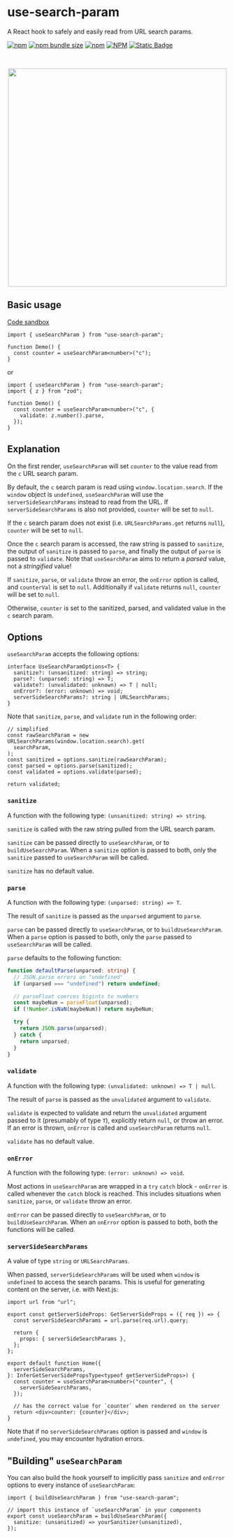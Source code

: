 # use-search-param

A React hook to safely and easily read from URL search params.

[![npm](https://img.shields.io/npm/v/use-search-param)](https://www.npmjs.com/package/use-search-param)
[![npm bundle size](https://img.shields.io/bundlephobia/minzip/use-search-param)](https://bundlephobia.com/package/use-search-param)
[![npm](https://img.shields.io/npm/dw/use-search-param)](https://www.npmjs.com/package/use-search-param)
[![NPM](https://img.shields.io/npm/l/use-search-param)](https://github.com/ElanMedoff/use-search-param/blob/master/LICENSE)
[![Static Badge](https://img.shields.io/badge/dependencies%20-%200%20-%20green)](https://github.com/ElanMedoff/use-search-param/blob/master/package.json)

<br>
<p align="center">
    <img src="https://elanmed.dev/npm-packages/use-search-param-logo.png" width="500px" />
</p>

## Basic usage

[Code sandbox](https://codesandbox.io/p/sandbox/use-search-param-example-59r393)

```tsx
import { useSearchParam } from "use-search-param";

function Demo() {
  const counter = useSearchParam<number>("c");
}
```

or

```tsx
import { useSearchParam } from "use-search-param";
import { z } from "zod";

function Demo() {
  const counter = useSearchParam<number>("c", {
    validate: z.number().parse,
  });
}
```

## Explanation

On the first render, `useSearchParam` will set `counter` to the value read from the `c` URL search param.

By default, the `c` search param is read using `window.location.search`. If the `window` object is `undefined`, `useSearchParam` will use the `serverSideSearchParams` instead to read from the URL. If `serverSideSearchParams` is also not provided, `counter` will be set to `null`.

If the `c` search param does not exist (i.e. `URLSearchParams.get` returns `null`), `counter` will be set to `null`.

Once the `c` search param is accessed, the raw string is passed to `sanitize`, the output of `sanitize` is passed to `parse`, and finally the output of `parse` is passed to `validate`. Note that `useSearchParam` aims to return a _parsed_ value, not a _stringified_ value!

If `sanitize`, `parse`, or `validate` throw an error, the `onError` option is called, and `counterVal` is set to `null`. Additionally if `validate` returns `null`, `counter` will be set to `null`.

Otherwise, `counter` is set to the sanitized, parsed, and validated value in the `c` search param.

## Options

`useSearchParam` accepts the following options:

```tsx
interface UseSearchParamOptions<T> {
  sanitize?: (unsanitized: string) => string;
  parse?: (unparsed: string) => T;
  validate?: (unvalidated: unknown) => T | null;
  onError?: (error: unknown) => void;
  serverSideSearchParams?: string | URLSearchParams;
}
```

Note that `sanitize`, `parse`, and `validate` run in the following order:

```tsx
// simplified
const rawSearchParam = new URLSearchParams(window.location.search).get(
  searchParam,
);
const sanitized = options.sanitize(rawSearchParam);
const parsed = options.parse(sanitized);
const validated = options.validate(parsed);

return validated;
```

### `sanitize`

A function with the following type: `(unsanitized: string) => string`.

`sanitize` is called with the raw string pulled from the URL search param.

`sanitize` can be passed directly to `useSearchParam`, or to `buildUseSearchParam`. When a `sanitize` option is passed to both, only the `sanitize` passed to `useSearchParam` will be called.

`sanitize` has no default value.

### `parse`

A function with the following type: `(unparsed: string) => T`.

The result of `sanitize` is passed as the `unparsed` argument to `parse`.

`parse` can be passed directly to `useSearchParam`, or to `buildUseSearchParam`. When a `parse` option is passed to both, only the `parse` passed to `useSearchParam` will be called.

`parse` defaults to the following function:

```ts
function defaultParse(unparsed: string) {
  // JSON.parse errors on "undefined"
  if (unparsed === "undefined") return undefined;

  // parseFloat coerces bigints to numbers
  const maybeNum = parseFloat(unparsed);
  if (!Number.isNaN(maybeNum)) return maybeNum;

  try {
    return JSON.parse(unparsed);
  } catch {
    return unparsed;
  }
}
```

### `validate`

A function with the following type: `(unvalidated: unknown) => T | null`.

The result of `parse` is passed as the `unvalidated` argument to `validate`.

`validate` is expected to validate and return the `unvalidated` argument passed to it (presumably of type `T`), explicitly return `null`, or throw an error. If an error is thrown, `onError` is called and `useSearchParam` returns `null`.

`validate` has no default value.

### `onError`

A function with the following type: `(error: unknown) => void`.

Most actions in `useSearchParam` are wrapped in a `try` `catch` block - `onError` is called whenever the `catch` block is reached. This includes situations when `sanitize`, `parse`, or `validate` throw an error.

`onError` can be passed directly to `useSearchParam`, or to `buildUseSearchParam`. When an `onError` option is passed to both, both the functions will be called.

### `serverSideSearchParams`

A value of type `string` or `URLSearchParams`.

When passed, `serverSideSearchParams` will be used when `window` is `undefined` to access the search params. This is useful for generating content on the server, i.e. with Next.js:

```tsx
import url from "url";

export const getServerSideProps: GetServerSideProps = ({ req }) => {
  const serverSideSearchParams = url.parse(req.url).query;

  return {
    props: { serverSideSearchParams },
  };
};

export default function Home({
  serverSideSearchParams,
}: InferGetServerSidePropsType<typeof getServerSideProps>) {
  const counter = useSearchParam<number>("counter", {
    serverSideSearchParams,
  });

  // has the correct value for `counter` when rendered on the server
  return <div>counter: {counter}</div>;
}
```

Note that if no `serverSideSearchParams` option is passed and `window` is `undefined`, you may encounter hydration errors.

## "Building" `useSearchParam`

You can also build the hook yourself to implicitly pass `sanitize` and `onError` options to every instance of `useSearchParam`:

```tsx
import { buildUseSearchParam } from "use-search-param";

// import this instance of `useSearchParam` in your components
export const useSearchParam = buildUseSearchParam({
  sanitize: (unsanitized) => yourSanitizer(unsanitized),
});
```
